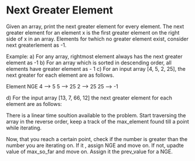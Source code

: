 Next Greater Element
=======================
Given an array, print the next greater element for every element. The next greater element for an element x is the first greater element on the right side of x in an array. Elements for twhich no greater element exist, consider next greaterlement as -1. 

Example: 
a) For any array, rightmost element always has the next greater element as -1
b) For an array which is sorted in descending order, all elements have greater element as - 1
c) For an input array [4, 5, 2, 25], the next greater for each element are as
follows.

Element	NGE
4   --> 5
5   --> 25
2   --> 25
25  --> -1

d) For the input array [13, 7, 66, 12] the next greater element for each element are as follows:

There is a linear time soultion available to the problem. 
Start traversing the array in the reverse order, keep a track of the max_element found till a point while iterating. 

Now, that you reach a certain point, check if the number is greater than the number you are iterating on. If it , assign NGE and move on. 
If not, upadte value of max_so_far and move on. Assign it the prev_value for a NGE.  
